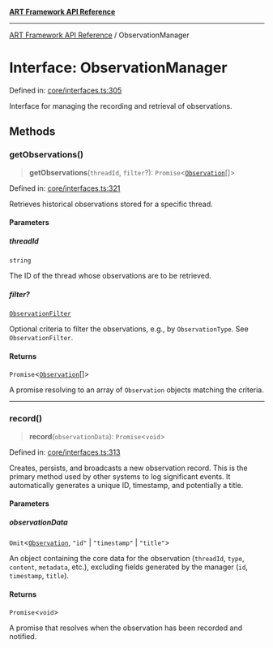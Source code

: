 [**ART Framework API Reference**](../README.md)

***

[ART Framework API Reference](../README.md) / ObservationManager

# Interface: ObservationManager

Defined in: [core/interfaces.ts:305](https://github.com/hashangit/ART/blob/0c4f5068c86b5500db1290baa4792d44ebae7f9e/src/core/interfaces.ts#L305)

Interface for managing the recording and retrieval of observations.

## Methods

### getObservations()

> **getObservations**(`threadId`, `filter`?): `Promise`\<[`Observation`](Observation.md)[]\>

Defined in: [core/interfaces.ts:321](https://github.com/hashangit/ART/blob/0c4f5068c86b5500db1290baa4792d44ebae7f9e/src/core/interfaces.ts#L321)

Retrieves historical observations stored for a specific thread.

#### Parameters

##### threadId

`string`

The ID of the thread whose observations are to be retrieved.

##### filter?

[`ObservationFilter`](ObservationFilter.md)

Optional criteria to filter the observations, e.g., by `ObservationType`. See `ObservationFilter`.

#### Returns

`Promise`\<[`Observation`](Observation.md)[]\>

A promise resolving to an array of `Observation` objects matching the criteria.

***

### record()

> **record**(`observationData`): `Promise`\<`void`\>

Defined in: [core/interfaces.ts:313](https://github.com/hashangit/ART/blob/0c4f5068c86b5500db1290baa4792d44ebae7f9e/src/core/interfaces.ts#L313)

Creates, persists, and broadcasts a new observation record.
This is the primary method used by other systems to log significant events.
It automatically generates a unique ID, timestamp, and potentially a title.

#### Parameters

##### observationData

`Omit`\<[`Observation`](Observation.md), `"id"` \| `"timestamp"` \| `"title"`\>

An object containing the core data for the observation (`threadId`, `type`, `content`, `metadata`, etc.), excluding fields generated by the manager (`id`, `timestamp`, `title`).

#### Returns

`Promise`\<`void`\>

A promise that resolves when the observation has been recorded and notified.
